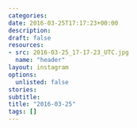 ```yaml
---
categories:
date: 2016-03-25T17:17:23+00:00
description:
draft: false
resources:
- src: 2016-03-25_17-17-23_UTC.jpg
  name: "header"
layout: instagram
options:
  unlisted: false
stories:
subtitle:
title: "2016-03-25"
tags: []
---
```


 
